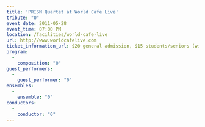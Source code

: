 ```yaml
---
title: 'PRISM Quartet at World Cafe Live'
tribute: "0"
event_date: 2011-05-28
event_time: 07:00 PM
location: /facilities/world-cafe-live
url: http://www.worldcafelive.com 
ticket_information_url: $20 general admission, $15 students/seniors (with ID)
program: 
  -
    composition: "0"
guest_performers: 
  -
    guest_performer: "0"
ensembles: 
  -
    ensemble: "0"
conductors: 
  -
    conductor: "0"
---
```

